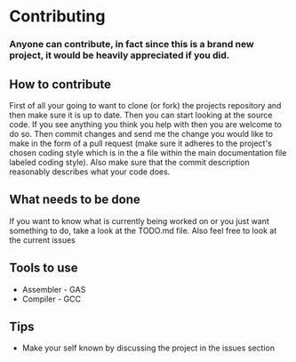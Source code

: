 # Contributing
### Anyone can contribute, in fact since this is a brand new project, it would be heavily appreciated if you did.


## How to contribute
First of all your going to want to clone (or fork) the projects repository and then make sure it is up to date. Then you can start looking at the source code. If you see anything you think you help with then you are welcome to do so. Then commit changes and send me the change you would like to make in the form of a pull request (make sure it adheres to the project's chosen coding style which is in the a file within the main documentation file labeled coding style). Also make sure that the commit description reasonably describes what your code does.

## What needs to be done
If you want to know what is currently being worked on or you just want something to do, take a look at the TODO.md file. Also feel free to look at the current issues

## Tools to use

* Assembler - GAS
* Compiler - GCC

## Tips

* Make your self known by discussing the project in the issues section

